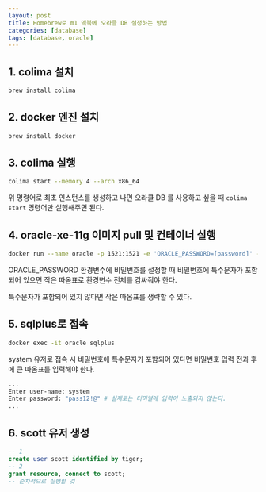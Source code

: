 ```yaml
---
layout: post
title: Homebrew로 m1 맥북에 오라클 DB 설정하는 방법
categories: [database]
tags: [database, oracle]
---
```

## 1. colima 설치

```bash
brew install colima
```

## 2. docker 엔진 설치

```bash
brew install docker
```

## 3. colima 실행

```bash
colima start --memory 4 --arch x86_64
```

위 명령어로 최초 인스턴스를 생성하고 나면 오라클 DB 를 사용하고 싶을 때 `colima start` 명령어만 실행해주면 된다.

## 4. oracle-xe-11g 이미지 pull 및 컨테이너 실행

```bash
docker run --name oracle -p 1521:1521 -e 'ORACLE_PASSWORD=[password]' -d --restart=unless-stopped gvenzl/oracle-xe:11
```

ORACLE_PASSWORD 환경변수에 비밀번호를 설정할 때 비밀번호에 특수문자가 포함되어 있으면 작은 따옴표로 환경변수 전체를 감싸줘야 한다.

특수문자가 포함되어 있지 않다면 작은 따옴표를 생략할 수 있다.

## 5. sqlplus로 접속

```bash
docker exec -it oracle sqlplus
```

system 유저로 접속 시 비밀번호에 특수문자가 포함되어 있다면 비밀번호 입력 전과 후에 큰 따옴표를 입력해야 한다.

```bash
...
Enter user-name: system
Enter password: "pass12!@" # 실제로는 터미널에 입력이 노출되지 않는다.
...
```

## 6. scott 유저 생성

```sql
-- 1
create user scott identified by tiger;
-- 2
grant resource, connect to scott;
-- 순차적으로 실행할 것
```